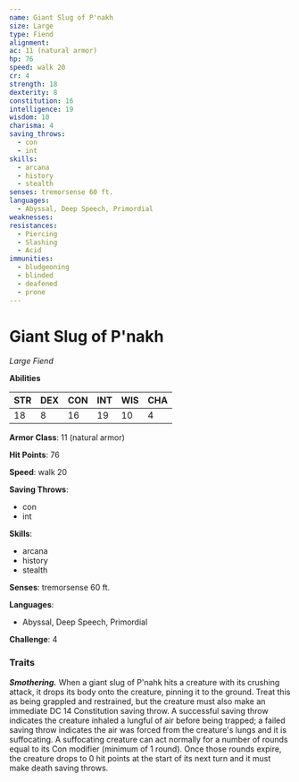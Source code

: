 ```yaml
---
name: Giant Slug of P'nakh
size: Large
type: Fiend
alignment: 
ac: 11 (natural armor)
hp: 76
speed: walk 20
cr: 4
strength: 18
dexterity: 8
constitution: 16
intelligence: 19
wisdom: 10
charisma: 4
saving_throws:
  - con
  - int
skills:
  - arcana
  - history
  - stealth
senses: tremorsense 60 ft.
languages:
  - Abyssal, Deep Speech, Primordial
weaknesses:
resistances:
  - Piercing
  - Slashing
  - Acid
immunities:
  - bludgeoning
  - blinded
  - deafened
  - prone
---
```


# Giant Slug of P'nakh

*Large Fiend*

**Abilities**

| STR | DEX | CON | INT | WIS | CHA |
| --- | --- | --- | --- | --- | --- |
| 18 | 8 | 16 | 19 | 10 | 4 |

**Armor Class**: 11 (natural armor)

**Hit Points**: 76

**Speed**: walk 20

**Saving Throws**:
  - con
  - int

**Skills**:
  - arcana
  - history
  - stealth

**Senses**: tremorsense 60 ft.

**Languages**:
  - Abyssal, Deep Speech, Primordial

**Challenge**: 4

### Traits
***Smothering.*** When a giant slug of P'nahk hits a creature with its crushing attack, it drops its body onto the creature, pinning it to the ground. Treat this as being grappled and restrained, but the creature must also make an immediate DC 14 Constitution saving throw. A successful saving throw indicates the creature inhaled a lungful of air before being trapped; a failed saving throw indicates the air was forced from the creature's lungs and it is suffocating. A suffocating creature can act normally for a number of rounds equal to its Con modifier (minimum of 1 round). Once those rounds expire, the creature drops to 0 hit points at the start of its next turn and it must make death saving throws.

